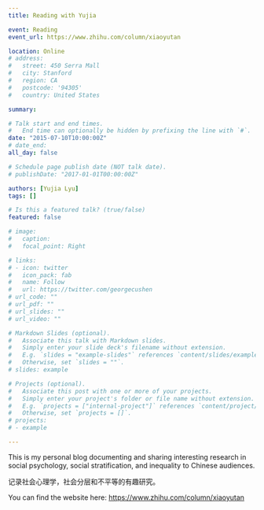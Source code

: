 ```yaml
---
title: Reading with Yujia

event: Reading
event_url: https://www.zhihu.com/column/xiaoyutan

location: Online
# address:
#   street: 450 Serra Mall
#   city: Stanford
#   region: CA
#   postcode: '94305'
#   country: United States

summary: 

# Talk start and end times.
#   End time can optionally be hidden by prefixing the line with `#`.
date: "2015-07-10T10:00:00Z"
# date_end: 
all_day: false

# Schedule page publish date (NOT talk date).
# publishDate: "2017-01-01T00:00:00Z"

authors: [Yujia Lyu]
tags: []

# Is this a featured talk? (true/false)
featured: false

# image:
#   caption: 
#   focal_point: Right

# links:
# - icon: twitter
#   icon_pack: fab
#   name: Follow
#   url: https://twitter.com/georgecushen
# url_code: ""
# url_pdf: ""
# url_slides: ""
# url_video: ""

# Markdown Slides (optional).
#   Associate this talk with Markdown slides.
#   Simply enter your slide deck's filename without extension.
#   E.g. `slides = "example-slides"` references `content/slides/example-slides.md`.
#   Otherwise, set `slides = ""`.
# slides: example

# Projects (optional).
#   Associate this post with one or more of your projects.
#   Simply enter your project's folder or file name without extension.
#   E.g. `projects = ["internal-project"]` references `content/project/deep-learning/index.md`.
#   Otherwise, set `projects = []`.
# projects:
# - example

---
```

This is my personal blog documenting and sharing interesting research in social psychology, social stratification, and inequality to Chinese audiences. 

记录社会心理学，社会分层和不平等的有趣研究。

You can find the website here: https://www.zhihu.com/column/xiaoyutan